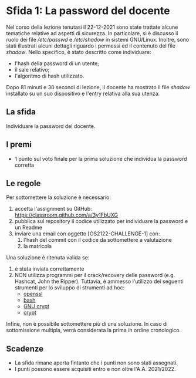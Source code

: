 Sfida 1: La password del docente
================================

Nel corso della lezione tenutasi il 22-12-2021 sono state trattate alcune tematiche relative ad aspetti di sicurezza.
In particolare, si è discusso il ruolo dei file */etc/passwd* e */etc/shadow* in sistemi GNU/Linux.
Inoltre, sono stati illustrati alcuni dettagli riguardo i permessi ed il contenuto del file *shadow*.
Nello specifico, è stato descritto come individuare:
 
 * l'hash della password di un utente;
 * il sale relativo;
 * l'algoritmo di hash utilizzato.

Dopo 81 minuti e 30 secondi di lezione, il docente ha mostrato il file *shadow* installato su un suo dispositivo e l'entry relativa alla sua utenza.

La sfida
---------

Individuare la password del docente.

I premi
---------

* 1 punto sul voto finale per la prima soluzione che individua la password corretta

Le regole
---------

Per sottomettere la soluzione è necessario:

1. accetta l'assignment su GitHub: <https://classroom.github.com/a/3y1FbUXG>
2. pubblica sul repository il codice utilizzato per individuare la password e un Readme 
3. inviare una email con oggetto [OS2122-CHALLENGE-1] con:
    1. l'hash del commit con il codice da sottomettere a valutazione 
    2. la matricola

Una soluzione è ritenuta valida se:

1. è stata inviata correttamente
2. NON utilizza programmi per il crack/recovery delle password (e.g. Hashcat, John the Ripper). Tuttavia, è ammesso l'utilizzo dei seguenti strumenti per lo sviluppo di strumenti ad hoc:
    * [openssl](https://linux.die.net/man/1/openssl)
    * [bash](https://man7.org/linux/man-pages/man1/bash.1.html)
    * [GNU crypt](https://ftp.gnu.org/old-gnu/Manuals/glibc-2.2.3/html_node/libc_650.html) 
    * [crypt](https://man7.org/linux/man-pages/man3/crypt.3.html)

Infine, non è possibile sottomettere più di una soluzione.
In caso di sottomissione multipla, verrà considerata la prima in ordine cronologico.

Scadenze
---------

* La sfida rimane aperta fintanto che i punti non sono stati assegnati.
* I punti possono essere acquisiti entro e non oltre l'A.A. 2021/2022.
